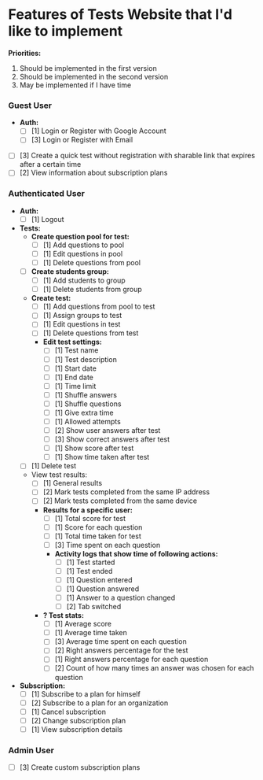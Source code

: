 # Features of Tests Website that I'd like to implement

**Priorities:**
1. Should be implemented in the first version 
2. Should be implemented in the second version
3. May be implemented if I have time

### Guest User
- **Auth:**
  - [ ] [1] Login or Register with Google Account
  - [ ] [3] Login or Register with Email
- [ ] [3] Create a quick test without registration with sharable link that expires after a certain time
- [ ] [2] View information about subscription plans

### Authenticated User
- **Auth:**
  - [ ] [1] Logout
- **Tests:**
  - **Create question pool for test:**
    - [ ] [1] Add questions to pool
    - [ ] [1] Edit questions in pool
    - [ ] [1] Delete questions from pool
  - [ ] **Create students group:**
    - [ ] [1] Add students to group
    - [ ] [1] Delete students from group
  - **Create test:**
    - [ ] [1] Add questions from pool to test
    - [ ] [1] Assign groups to test
    - [ ] [1] Edit questions in test
    - [ ] [1] Delete questions from test
    - **Edit test settings:**
      - [ ] [1] Test name
      - [ ] [1] Test description
      - [ ] [1] Start date
      - [ ] [1] End date
      - [ ] [1] Time limit
      - [ ] [1] Shuffle answers
      - [ ] [1] Shuffle questions
      - [ ] [1] Give extra time
      - [ ] [1] Allowed attempts
      - [ ] [2] Show user answers after test
      - [ ] [3] Show correct answers after test
      - [ ] [1] Show score after test
      - [ ] [1] Show time taken after test
  - [ ] [1] Delete test 
  - View test results:
    - [ ] [1] General results
    - [ ] [2] Mark tests completed from the same IP address
    - [ ] [2] Mark tests completed from the same device
    - **Results for a specific user:**
      - [ ] [1] Total score for test
      - [ ] [1] Score for each question
      - [ ] [1] Total time taken for test
      - [ ] [3] Time spent on each question
      - **Activity logs that show time of following actions:**
        - [ ] [1] Test started
        - [ ] [1] Test ended
        - [ ] [1] Question entered
        - [ ] [1] Question answered
        - [ ] [1] Answer to a question changed
        - [ ] [2] Tab switched
    - **? Test stats:**
      - [ ] [1] Average score
      - [ ] [1] Average time taken
      - [ ] [3] Average time spent on each question
      - [ ] [2] Right answers percentage for the test
      - [ ] [1] Right answers percentage for each question
      - [ ] [2] Count of how many times an answer was chosen for each question
- **Subscription:**
  - [ ] [1] Subscribe to a plan for himself
  - [ ] [2] Subscribe to a plan for an organization
  - [ ] [1] Cancel subscription
  - [ ] [2] Change subscription plan
  - [ ] [1] View subscription details

### Admin User
- [ ] [3] Create custom subscription plans